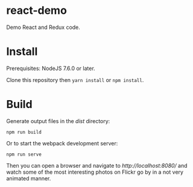 # react-demo
Demo React and Redux code.

# Install

Prerequisites: NodeJS 7.6.0 or later.

Clone this repository then `yarn install` or `npm install`.

# Build

Generate output files in the *dist* directory:
```
npm run build
```

Or to start the webpack development server:
```
npm run serve
```

Then you can open a browser and navigate to *http://localhost:8080/* and watch some of the most interesting photos on Flickr go by in a not very animated manner.
